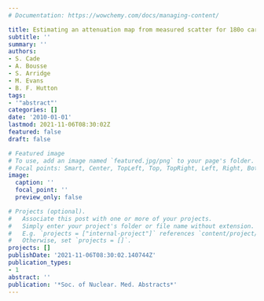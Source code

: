 ```yaml
---
# Documentation: https://wowchemy.com/docs/managing-content/

title: Estimating an attenuation map from measured scatter for 180o cardiac SPECT
subtitle: ''
summary: ''
authors:
- S. Cade
- A. Bousse
- S. Arridge
- M. Evans
- B. F. Hutton
tags:
- '"abstract"'
categories: []
date: '2010-01-01'
lastmod: 2021-11-06T08:30:02Z
featured: false
draft: false

# Featured image
# To use, add an image named `featured.jpg/png` to your page's folder.
# Focal points: Smart, Center, TopLeft, Top, TopRight, Left, Right, BottomLeft, Bottom, BottomRight.
image:
  caption: ''
  focal_point: ''
  preview_only: false

# Projects (optional).
#   Associate this post with one or more of your projects.
#   Simply enter your project's folder or file name without extension.
#   E.g. `projects = ["internal-project"]` references `content/project/deep-learning/index.md`.
#   Otherwise, set `projects = []`.
projects: []
publishDate: '2021-11-06T08:30:02.140744Z'
publication_types:
- 1
abstract: ''
publication: '*Soc. of Nuclear. Med. Abstracts*'
---
```

